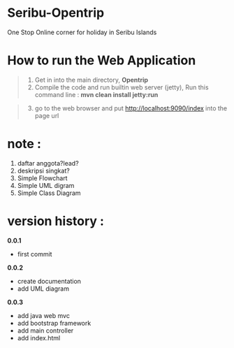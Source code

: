 # Seribu-Opentrip
One Stop Online corner for holiday in Seribu Islands

# How to run the Web Application 
>1. Get in into the main directory, **Opentrip**
>2. Compile the code and run builtin web server (jetty), Run this command line :
    **mvn clean install jetty:run**
    
>3. go to the web browser and put [http://localhost:9090/index](http://localhost:9090/index) into the page url

note :
======
1. daftar anggota?lead?
2. deskripsi singkat?
3. Simple Flowchart 
4. Simple UML digram
5. Simple Class Diagram

version history :
=================
**0.0.1**

* first commit

**0.0.2**

* create documentation
* add UML diagram

**0.0.3**

* add java web mvc
* add bootstrap framework
* add main controller
* add index.html
